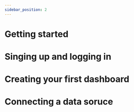 ```yaml
---
sidebar_position: 2
---
```

# Getting  started
# Singing up and logging in
# Creating your first dashboard
# Connecting a data soruce